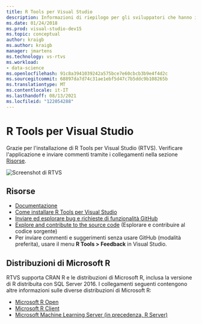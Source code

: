 ```yaml
---
title: R Tools per Visual Studio
description: Informazioni di riepilogo per gli sviluppatori che hanno installato R Tools per Visual Studio.
ms.date: 01/24/2018
ms.prod: visual-studio-dev15
ms.topic: conceptual
author: kraigb
ms.author: kraigb
manager: jmartens
ms.technology: vs-rtvs
ms.workload:
- data-science
ms.openlocfilehash: 91c8a3941039242a575bce7e60cbcb3b9e4f4d2c
ms.sourcegitcommit: 68897da7d74c31ae1ebf5d47c7b5ddc9b108265b
ms.translationtype: MT
ms.contentlocale: it-IT
ms.lasthandoff: 08/13/2021
ms.locfileid: "122054288"
---
```

# <a name="welcome-to-r-tools-for-visual-studio"></a>R Tools per Visual Studio

Grazie per l'installazione di R Tools per Visual Studio (RTVS). Verificare l'applicazione e inviare commenti tramite i collegamenti nella sezione [Risorse](#resources).

![Screenshot di RTVS](media/installer-screenshot.png)

## <a name="resources"></a>Risorse

- [Documentazione](index.md)
- [Come installare R Tools per Visual Studio](installing-r-tools-for-visual-studio.md)
- [Inviare ed esplorare bug e richieste di funzionalità GitHub](https://github.com/Microsoft/RTVS/issues)
- [Explore and contribute to the source code](https://github.com/Microsoft/RTVS/blob/master/LICENSE) (Esplorare e contribuire al codice sorgente)
- Per inviare commenti e suggerimenti senza usare GitHub (modalità preferita), usare il menu **R Tools > Feedback** in Visual Studio.

## <a name="microsoft-r-distributions"></a>Distribuzioni di Microsoft R

RTVS supporta CRAN R e le distribuzioni di Microsoft R, inclusa la versione di R distribuita con SQL Server 2016. I collegamenti seguenti contengono altre informazioni sulle diverse distribuzioni di Microsoft R:

- [Microsoft R Open](https://mran.microsoft.com/download/)
- [Microsoft R Client](/machine-learning-server/r-client/what-is-microsoft-r-client)
- [Microsoft Machine Learning Server (in precedenza, R Server)](/machine-learning-server/)

